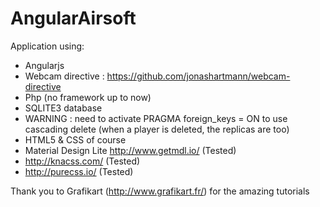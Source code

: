 # AngularAirsoft
Application using:
* Angularjs
 * Webcam directive : https://github.com/jonashartmann/webcam-directive
* Php (no framework up to now)
* SQLITE3 database
 * WARNING : need to activate PRAGMA foreign_keys = ON to use cascading delete (when a player is deleted, the replicas are too)
* HTML5 & CSS of course
 * Material Design Lite http://www.getmdl.io/ (Tested)
 * http://knacss.com/ (Tested)
 * http://purecss.io/ (Tested)


Thank you to Grafikart (http://www.grafikart.fr/) for the amazing tutorials
